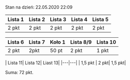 Stan na dzień: 22.05.2020 22:09

| Lista 1 | Lista 2 | Lista 3 | Lista 4 | Lista 5 |
|---|---|---|---|---|
| 2 pkt | 2 pkt | 2 pkt | 2 pkt | 2 pkt |

| Lista 6 | Lista 7 | Koło 1| Lista 8/9 | Lista 10 |
|---|---|---|---|---|
| 2 pkt | 2pkt | 50 pt | 2 pkt | 1 pkt |

| Lista 11| Lista 12| Liast 13|
|---|---|
| 1,5 pkt | 2 pkt| 1,5 pkt|

Suma: 72 pkt.
